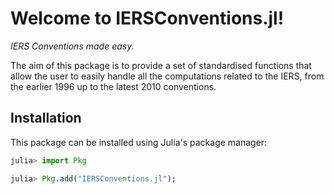 # Welcome to IERSConventions.jl!

_IERS Conventions made easy._

The aim of this package is to provide a set of standardised functions that allow the user to easily handle all the computations related to the IERS, from the earlier 1996 up to the latest 2010 conventions.

## Installation 

This package can be installed using Julia's package manager: 
```julia
julia> import Pkg

julia> Pkg.add("IERSConventions.jl");
```